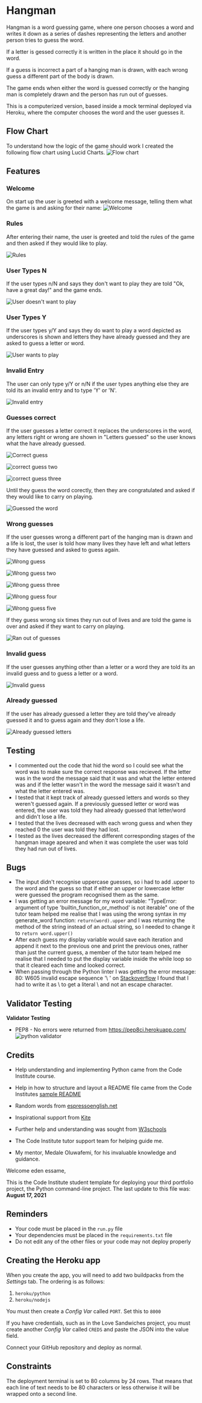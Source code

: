 # Hangman

Hangman is a word guessing game, where one person chooses a word and writes it down as a series of dashes representing the letters and another person tries to guess the word. 

If a letter is gessed correctly it is written in the place it should go in the word. 

If a guess is incorrect a part of a hanging man is drawn, with each wrong guess a different part of the body is drawn. 

The game ends when either the word is guessed correctly or the hanging man is completely drawn and the person has run out of guesses.

This is a computerized version, based inside a mock terminal deployed via Heroku, where the computer chooses the word and the user guesses it.

## Flow Chart

To understand how the logic of the game should work I created the following flow chart using Lucid Charts.
![Flow chart](README-assets/Hangman-Flowchart.png)

## Features

### Welcome

On start up the user is greeted with a welcome message, telling them what the game is and asking for their name:
![Welcome](README-assets/start.png)

### Rules 

After entering their name, the user is greeted and told the rules of the game and then asked if they would like to play.

![Rules](README-assets/Rules.png) 

### User Types N

If the user types n/N and says they don't want to play they are told "Ok, have a great day!" and the game ends.

![User doesn't want to play](README-assets/No.png)

### User Types Y

If the user types y/Y and says they do want to play a word depicted as underscores is shown and letters they have already guessed and they are asked to guess a letter or word.

![User wants to play](README-assets/Yes.png)

### Invalid Entry

The user can only type y/Y or n/N if the user types anything else they are told its an invalid entry and to type 'Y' or 'N'.

![Invalid entry](README-assets/play-invalid-entry.png)

### Guesses correct

If the user guesses a letter correct it replaces the underscores in the word, any letters right or wrong are shown in "Letters guessed" so the user knows what the have already guessed. 

![Correct guess](README-assets/correct1.png)

![correct guess two](README-assets/correct-2.png)

![correct guess three](README-assets/correct-3.png)

Until they guess the word corectly, then they are congratulated and asked if they would like to carry on playing.

![Guessed the word](README-assets/guessed-word.png)

### Wrong guesses

If the user guesses wrong a different part of the hanging man is drawn and a life is lost, the user is told how many lives they have left and what letters they have guessed and asked to guess again.

![Wrong guess](README-assets/wrong1.png)

![Wrong guess two](README-assets/wrong2.png)

![Wrong guess three](README-assets/wrong3.png)

![Wrong guess four](README-assets/wrong4.png)

![Wrong guess five](README-assets/wrong5.png)

If they guess wrong six times they run out of lives and are told the game is over and asked if they want to carry on playing.

![Ran out of guesses](README-assets/completely-wrong.png)

### Invalid guess

If the user guesses anything other than a letter or a word they are told its an invalid guess and to guess a letter or a word.

![Invalid guess](README-assets/invalid-guess.png)

### Already guessed

If the user has already guessed a letter they are told they've already guessed it and to guess again and they don't lose a life.

![Already guessed letters](README-assets/already-guessed.png)

## Testing

* I commented out the code that hid the word so I could see what the word was to make sure the correct response was recieved. If the letter was in the word the message said that it was and what the letter entered was and if the letter wasn't in the word the message said it wasn't and what the letter entered was.
* I tested that it kept track of already guessed letters and words so they weren't guessed again. If a previously guessed letter or word was entered, the user was told they had already guessed that letter/word and didn't lose a life.
* I tested that the lives decreased with each wrong guess and when they reached 0 the user was told they had lost. 
* I tested as the lives decreased the different corresponding stages of the hangman image apeared and when it was complete the user was told they had run out of lives.

## Bugs

* The input didn't recognise uppercase guesses, so i had to add .upper to the word and the guess so that if either an upper or lowercase letter were guessed the program recognised them as the same.
* I was getting an error message for my word variable: "TypeError: argument of type 'builtin_function_or_method' is not iterable" one of the tutor team helped me realise that I was using the wrong syntax in my generate_word function: `return(word).upper` and I was returning the method of the string instead of an actual string, so I needed to change it to `return word.upper()`
* After each guess my display variable would save each iteration and append it next to the previous one and print the previous ones, rather than just the current guess, a member of the tutor team helped me realise that I needed to put the display variable inside the while loop so that it cleared each time and looked correct.
* When passing through the Python linter I was getting the error message: 80: W605 invalid escape sequence '\ ' on [Stackoverflow](https://stackoverflow.com/questions/52335970/how-to-fix-syntaxwarning-invalid-escape-sequence-in-python) I found that I had to write it as \\ to get a literal \ and not an escape character.

## Validator Testing
**Validator Testing**
  - PEP8 - No errors were returned from https://pep8ci.herokuapp.com/
![python validator](README-assets/Python-linter.png)

## Credits

* Help understanding and implementing Python came from the Code Institute course.

* Help in how to structure and layout a README file came from the Code Institutes [sample README](https://github.com/Code-Institute-Solutions/readme-template?tab=readme-ov-file)

* Random words from [espressoenglish.net](https://www.espressoenglish.net/the-100-most-common-words-in-english/)

* Inspirational support from [Kite](https://www.youtube.com/watch?v=m4nEnsavl6w&t=292s)

* Further help and understanding was sought from [W3schools](https://www.w3schools.com/html/default.asp)

* The Code Institute tutor support team for helping guide me.

* My mentor, Medale Oluwafemi, for his invaluable knowledge and guidance.

Welcome eden essame,

This is the Code Institute student template for deploying your third portfolio project, the Python command-line project. The last update to this file was: **August 17, 2021**

## Reminders

* Your code must be placed in the `run.py` file
* Your dependencies must be placed in the `requirements.txt` file
* Do not edit any of the other files or your code may not deploy properly

## Creating the Heroku app

When you create the app, you will need to add two buildpacks from the _Settings_ tab. The ordering is as follows:

1. `heroku/python`
2. `heroku/nodejs`

You must then create a _Config Var_ called `PORT`. Set this to `8000`

If you have credentials, such as in the Love Sandwiches project, you must create another _Config Var_ called `CREDS` and paste the JSON into the value field.

Connect your GitHub repository and deploy as normal.

## Constraints

The deployment terminal is set to 80 columns by 24 rows. That means that each line of text needs to be 80 characters or less otherwise it will be wrapped onto a second line.